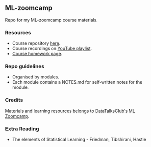 ## ML-zoomcamp
Repo for my ML-zoomcamp course materials.

### Resources
* Course repository [here](https://github.com/DataTalksClub/machine-learning-zoomcamp).
* Course recordings on [YouTube playlist](https://www.youtube.com/playlist?list=PL3MmuxUbc_hIhxl5Ji8t4O6lPAOpHaCLR).
* [Course homework page](https://courses.datatalks.club/ml-zoomcamp-2024/).

### Repo guidelines
* Organised by modules.
* Each module contains a NOTES.md for self-written notes for the module.

### Credits
Materials and learning resources belongs to [DataTalksClub's ML Zoomcamp](https://github.com/DataTalksClub/machine-learning-zoomcamp).

### Extra Reading
* The elements of Statistical Learning - Friedman, Tibshirani, Hastie